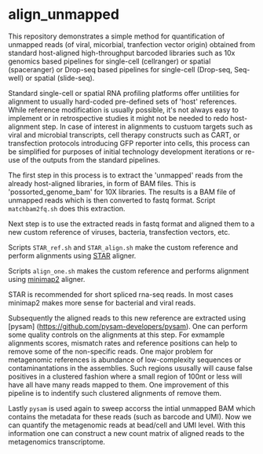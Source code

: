 # align_unmapped
This repository demonstrates a simple method for quantification of unmapped reads (of viral, micorbial, tranfection vector origin) obtained 
from standard host-aligned high-throughput barcoded libraries such as 10x genomics based pipelines for single-cell (cellranger) or spatial 
(spaceranger) or Drop-seq based pipelines for single-cell (Drop-seq, Seq-well) or spatial  (slide-seq).

Standard single-cell or spatial RNA profiling platforms offer untilities for alignment to usually hard-coded pre-defined sets of 'host' references.
While reference modification is usually possible, it's not always easy to implement or in retrospective studies it might not be needed to redo 
host-alignment step. In case of interest in alignments to custuom targets such as viral and microbial transcripts, cell therapy constructs such as CART, or transfection protocols introducing GFP reporter into cells, this process can be simplified for purposes of initial technology development iterations or re-use of the outputs from the standard pipelines.

The first step in this process is to extract the 'unmapped' reads from the already host-aligned libraries, in form of BAM files. This is 'possorted_genome_bam' for 10X libraries. The results is a BAM file of unmapped reads which is then converted to fastq format. Script `matchbam2fq.sh` does this extraction.

Next step is to use the extracted reads in fastq format and aligned them to a new custom reference of viruses, bacteria, transfection vectors, etc.

Scripts `STAR_ref.sh` and `STAR_align.sh` make the custom reference and perform alignments using [STAR](https://github.com/alexdobin/STAR) aligner.

Scripts `align_one.sh` makes the custom reference and performs alignment using [minimap2](https://github.com/lh3/minimap2)  aligner.

STAR is recommended for short spliced rna-seq reads. In most cases minimap2 makes more sense for bacterial and viral reads.

Subsequently the aligned reads to this new reference are extracted using [pysam] (https://github.com/pysam-developers/pysam). One can perform some quality controls on the alignments at this step. For exmample alignments scores, mismatch rates and reference positions can help to remove some of the non-specific reads. One major problem for metagenomic references is abundance of low-complexity sequences or contaminantations in the assemblies. Such regions ususally will cause false positives in a clustered fashion where a small region of 100nt or less will have all have many reads mapped to them. One improvement of this pipeline is to indentify such clustered alignments of remove them.

Lastly `pysam` is used again to sweep accorss the intial unmapped BAM which contains the metadata for these reads (such as barcode and UMI). Now we can quantify the metagenomic reads at bead/cell and UMI level. With this information one can construct a new count matrix of aligned reads to the metagenomics transcriptome.
